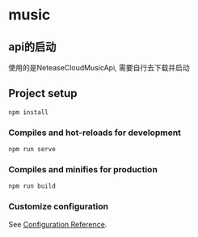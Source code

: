 # music

## api的启动
使用的是NeteaseCloudMusicApi, 需要自行去下载并启动

## Project setup
```
npm install
```

### Compiles and hot-reloads for development
```
npm run serve
```

### Compiles and minifies for production
```
npm run build
```

### Customize configuration
See [Configuration Reference](https://cli.vuejs.org/config/).
